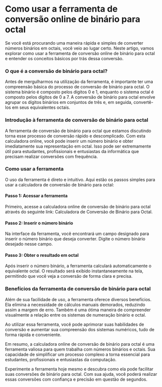 Como usar a ferramenta de conversão online de binário para octal
================================================================

Se você está procurando uma maneira rápida e simples de converter números binários em octais, você veio ao lugar certo. Neste artigo, vamos explorar como usar a ferramenta de conversão online de binário para octal e entender os conceitos básicos por trás dessa conversão.

### O que é a conversão de binário para octal?

Antes de mergulharmos na utilização da ferramenta, é importante ter uma compreensão básica do processo de conversão de binário para octal. O sistema binário é composto pelos dígitos 0 e 1, enquanto o sistema octal é composto pelos dígitos de 0 a 7. A conversão de binário para octal envolve agrupar os dígitos binários em conjuntos de três e, em seguida, convertê-los em seus equivalentes octais.

### Introdução à ferramenta de conversão de binário para octal

A ferramenta de conversão de binário para octal que estamos discutindo torna esse processo de conversão rápido e descomplicado. Com esta calculadora online, você pode inserir um número binário e obter imediatamente sua representação em octal. Isso pode ser extremamente útil para estudantes, profissionais e entusiastas da informática que precisam realizar conversões com frequência.

### Como usar a ferramenta

O uso da ferramenta é direto e intuitivo. Aqui estão os passos simples para usar a calculadora de conversão de binário para octal:

#### Passo 1: Acessar a ferramenta

Primeiro, acesse a calculadora online de conversão de binário para octal através do seguinte link: Calculadora de Conversão de Binário para Octal.

#### Passo 2: Inserir o número binário

Na interface da ferramenta, você encontrará um campo designado para inserir o número binário que deseja converter. Digite o número binário desejado nesse campo.

#### Passo 3: Obter o resultado em octal

Após inserir o número binário, a ferramenta calculará automaticamente o equivalente octal. O resultado será exibido instantaneamente na tela, permitindo que você veja a conversão de forma clara e precisa.

### Benefícios da ferramenta de conversão de binário para octal

Além de sua facilidade de uso, a ferramenta oferece diversos benefícios. Ela elimina a necessidade de cálculos manuais demorados, reduzindo assim a margem de erro. Também é uma ótima maneira de compreender visualmente a relação entre os sistemas de numeração binário e octal.

Ao utilizar essa ferramenta, você pode aprimorar suas habilidades de conversão e aumentar sua compreensão dos sistemas numéricos, tudo de forma rápida e conveniente.

Em resumo, a calculadora online de conversão de binário para octal é uma ferramenta valiosa para quem trabalha com números binários e octais. Sua capacidade de simplificar um processo complexo a torna essencial para estudantes, profissionais e entusiastas da computação.

Experimente a ferramenta hoje mesmo e descubra como ela pode facilitar suas conversões de binário para octal. Com sua ajuda, você poderá realizar essas conversões com confiança e precisão em questão de segundos.